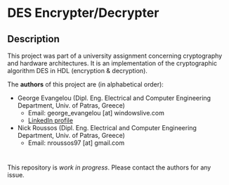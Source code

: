 # DES Encrypter/Decrypter
## Description
This project was part of a university assignment concerning cryptography and hardware architectures. It is an implementation of the cryptographic algorithm DES in HDL (encryption & decryption).


The **authors** of this project are (in alphabetical order):
- George Evangelou (Dipl. Eng. Electrical and Computer Engineering Department, Univ. of Patras, Greece)
  - Email: george_evangelou [at] windowslive.com
  - [LinkedIn profile](https://www.linkedin.com/in/georgios-evangelou-2a389b167/)
- Nick Roussos (Dipl. Eng. Electrical and Computer Engineering Department, Univ. of Patras, Greece)
  - Email: nroussos97 [at] gmail.com


# 
This repository is _work in progress_. Please contact the authors for any issue.

